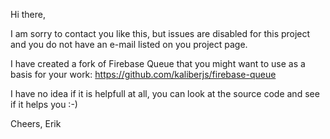 Hi there,

I am sorry to contact you like this, but issues are disabled for this project and you do not have an e-mail listed on you project page.

I have created a fork of Firebase Queue that you might want to use as a basis for your work: https://github.com/kaliberjs/firebase-queue

I have no idea if it is helpfull at all, you can look at the source code and see if it helps you :-)


Cheers, Erik

